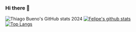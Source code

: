### Hi there 👋

![Thiago Bueno's GitHub stats 2024](https://github-readme-stats.vercel.app/api?username=thiagobuenos&show_icons=true&theme=dark&count_private=true)
[![Felipe's github stats](https://github-readme-stats-one-bice.vercel.app/api?username=thiagobuenos&theme=dark&include_all_commits=true&show_icons=true&count_private=true&role=OWNER,ORGANIZATION_MEMBER,COLLABORATOR&include_orgs=true)](https://github.com/thiagobuenos)
<br>
[![Top Langs](https://github-readme-stats.vercel.app/api/top-langs/?username=thiagobuenos&langs_count=8&theme=dark&count_private=true)](https://github.com/thiagobuenos)



<!--
**thiagobuenos/thiagobuenos** is a ✨ _special_ ✨ repository because its `README.md` (this file) appears on your GitHub profile.

Here are some ideas to get you started:

- 🔭 I’m currently working on ...
- 🌱 I’m currently learning ...
- 👯 I’m looking to collaborate on ...
- 🤔 I’m looking for help with ...
- 💬 Ask me about ...
- 📫 How to reach me: ...
- 😄 Pronouns: ...
- ⚡ Fun fact: ...
-->
